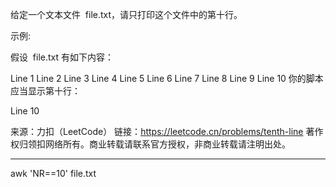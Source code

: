 给定一个文本文件  file.txt，请只打印这个文件中的第十行。

示例:

假设  file.txt 有如下内容：

Line 1
Line 2
Line 3
Line 4
Line 5
Line 6
Line 7
Line 8
Line 9
Line 10
你的脚本应当显示第十行：

Line 10

来源：力扣（LeetCode）
链接：https://leetcode.cn/problems/tenth-line
著作权归领扣网络所有。商业转载请联系官方授权，非商业转载请注明出处。

---

awk 'NR==10' file.txt
